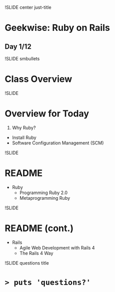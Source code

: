 !SLIDE center just-title
# Geekwise: Ruby on Rails

## Day 1/12

!SLIDE smbullets
# Class Overview


!SLIDE
# Overview for Today

1. Why Ruby?
+ Install Ruby
+ Software Configuration Management (SCM)



!SLIDE
# README

* Ruby
    * Programming Ruby 2.0
    * Metaprogramming Ruby

!SLIDE
# README (cont.)

* Rails
    * Agile Web Development with Rails 4
    * The Rails 4 Way


!SLIDE questions title

# `> puts 'questions?'`
